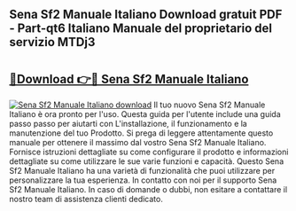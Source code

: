 ## Sena Sf2 Manuale Italiano Download gratuit PDF - Part-qt6 Italiano Manuale del proprietario del servizio MTDj3

# <h2><a href="http://dfee0hz.blite.top/?on=Sena+Sf2+Manuale+Italiano">🔗Download 👉🔴 Sena Sf2 Manuale Italiano</a></h2>

[![Sena Sf2 Manuale Italiano download](https://i.imgur.com/lujVjoI.png)](http://dfee0hz.blite.top/?on=Sena+Sf2+Manuale+Italiano)
Il tuo nuovo Sena Sf2 Manuale Italiano è ora pronto per l'uso. Questa guida per l'utente include una guida passo passo per aiutarti con L'installazione, il funzionamento e la manutenzione del tuo Prodotto. Si prega di leggere attentamente questo manuale per ottenere il massimo dal vostro Sena Sf2 Manuale Italiano. Fornisce istruzioni dettagliate su come configurare il prodotto e informazioni dettagliate su come utilizzare le sue varie funzioni e capacità. Questo Sena Sf2 Manuale Italiano ha una varietà di funzionalità che puoi utilizzare per personalizzare la tua esperienza. In contatto con noi per il supporto Sena Sf2 Manuale Italiano. In caso di domande o dubbi, non esitare a contattare il nostro team di assistenza clienti dedicato.
